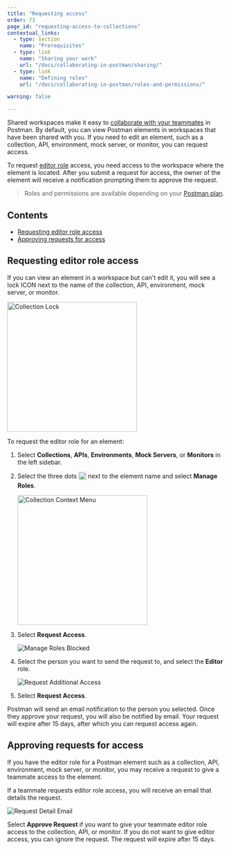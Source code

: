 ```yaml
---
title: "Requesting access"
order: 73
page_id: "requesting-access-to-collections"
contextual_links:
  - type: section
    name: "Prerequisites"
  - type: link
    name: "Sharing your work"
    url: "/docs/collaborating-in-postman/sharing/"
  - type: link
    name: "Defining roles"
    url: "/docs/collaborating-in-postman/roles-and-permissions/"

warning: false

---
```


Shared workspaces make it easy to [collaborate with your teammates](http://localhost:8000/docs/collaborating-in-postman/collaboration-intro/) in Postman. By default, you can view Postman elements in workspaces that have been shared with you. If you need to edit an element, such as a collection, API, environment, mock server, or monitor, you can request access.

To request [editor role](/docs/collaborating-in-postman/roles-and-permissions/) access, you need access to the workspace where the element is located. After you submit a request for access, the owner of the element will receive a notification prompting them to approve the request.

> Roles and permissions are available depending on your [Postman plan](https://www.postman.com/pricing).

## Contents

* [Requesting editor role access](#requesting-editor-role-access)
* [Approving requests for access](#approving-requests-for-access)

## Requesting editor role access

If you can view an element in a workspace but can't edit it, you will see a lock ICON next to the name of the collection, API, environment, mock server, or monitor.

<img alt="Collection Lock" src="https://assets.postman.com/postman-docs/collection-lock-v8.jpg" width="300px">

To request the editor role for an element:

1. Select **Collections**, **APIs**, **Environments**, **Mock Servers**, or **Monitors** in the left sidebar.

1. Select the three dots <img alt="Three dots icon" src="https://assets.postman.com/postman-docs/icon-three-dots-v9.jpg" width="18px" style="vertical-align:middle;margin-bottom:5px"> next to the element name and select **Manage Roles**.

    <img alt="Collection Context Menu" src="https://assets.postman.com/postman-docs/collection-context-menu-v8.jpg" width="300px">

1. Select **Request Access**.

    <img alt="Manage Roles Blocked" src="https://assets.postman.com/postman-docs/manage-roles-blocked-v8.jpg">

1. Select the person you want to send the request to, and select the **Editor** role.

    <img alt="Request Additional Access" src="https://assets.postman.com/postman-docs/request-additional-access-v8.jpg">

1. Select **Request Access**.

Postman will send an email notification to the person you selected. Once they approve your request, you will also be notified by email. Your request will expire after 15 days, after which you can request access again.

## Approving requests for access

If you have the editor role for a Postman element such as a collection, API, environment, mock server, or monitor, you may receive a request to give a teammate access to the element.

If a teammate requests editor role access, you will receive an email that details the request.

![Request Detail Email](https://assets.postman.com/postman-docs/request-detail-email-v8.jpg)

Select **Approve Request** if you want to give your teammate editor role access to the collection, API, or monitor. If you do not want to give editor access, you can ignore the request. The request will expire after 15 days.
